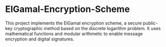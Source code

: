 # ElGamal-Encryption-Scheme
This project implements the ElGamal encryption scheme, a secure public-key cryptographic method based on the discrete logarithm problem. It uses mathematical functions and modular arithmetic to enable message encryption and digital signatures.
